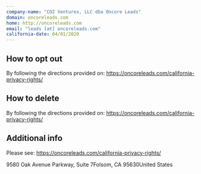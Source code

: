 ```yaml
---
company-name: "CO2 Ventures, LLC dba Oncore Leads"
domain: oncoreleads.com
home: http://oncoreleads.com
email: "leads [at] oncoreleads.com"
california-date: 04/01/2020
---
```

## How to opt out


By following the directions provided on: https://oncoreleads.com/california-privacy-rights/

## How to delete


By following the directions provided on: https://oncoreleads.com/california-privacy-rights/

## Additional info


Please see: https://oncoreleads.com/california-privacy-rights/

9580 Oak Avenue Parkway, Suite 7Folsom, CA 95630United States













